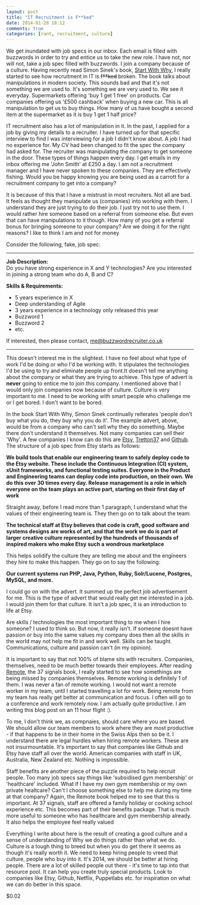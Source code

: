 ```yaml
---
layout: post
title: "IT Recruitment is F**ked"
date: 2014-01-28 18:12
comments: true
categories: [rant, recruitment, culture]
---
```

We get inundated with job specs in our inbox. Each email is filled with buzzwords in order to try and entice us to take the new role. I have not, nor will not, take a job spec filled with buzzwords. I join a company because of a culture. Having recently read Simon Sinek's book, [Start With Why](http://www.amazon.com/Start-Why-Leaders-Inspire-Everyone/dp/1591846447), I really started to see how recruitment in IT is ~~f**ked~~ broken. The book talks about manipulations in modern society. This sounds bad and that it's not something we are used to. It's something we are very used to. We see it everyday. Supermarkets offering 'buy 1 get 1 free' on products. Car companies offering us '£500 cashback' when buying a new car. This is all manipulation to get us to buy things. How many of us have bought a second item at the supermarket as it is buy 1 get 1 half price? 

IT recruitment also has a lot of manipulation in it. In the past, I applied for a job by giving my details to a recruiter. I have turned up for that specific interview to find I was interviewing for a job I didn't know about. A job I had no experience for. My CV had been changed to fit the spec the company had asked for. The recruiter was manipulating the company to get someone in the door. These types of things happen every day. I get emails in my inbox offering me 'John Smith' at £250 a day. I am not a recruitment manager and I have never spoken to these companies. They are effectively fishing. Would you be happy knowing you are being used as a carrott for a recruitment company to get into a company?

It is because of this that I have a mistrust in most recruiters. Not all are bad. It feels as thought they manipulate us (companies) into working with them. I understand they are just trying to do their job. I just try not to use them. I would rather hire someone based on a referral from someone else. But even that can have manipulations to it though. How many of you get a referral bonus for bringing someone to your company? Are we doing it for the right reasons? I like to think I am and not for money

Consider the following, fake, job spec:

*****************************************************
**Job Description:**   
Do you have strong experience in X and Y technologies? Are you interested in joining a strong team who do A, B and C?

**Skills & Requirements:**  
* 5 years experience in X  
* Deep understanding of Agile  
* 3 years experience in a technology only released this year  
* Buzzword 1  
* Buzzword 2  
* etc.

If interested, then please contact, me@buzzwordrecruiter.co.uk 
*****************************************************

This doesn't interest me in the slightest. I have no feel about what type of work I'd be doing or who I'd be working with. It stipulates the technologies I'd be using to try and eliminate people up front.It doesn't tell me anything about the company or what they are trying to achieve. This type of advert is **never** going to entice me to join this company. I mentioned above that I would only join companies now because of culture. Culture is very important to me. I need to be working with smart people who challenge me or I get bored. I don't want to be bored. 

In the book Start With Why, Simon Sinek continually reiterates 'people don't buy what you do, they buy why you do it'. The example advert, above, would be from a company who can't sell why they do something. Maybe there don't understand it themselves. Not many companies can sell their 'Why'. A few companies I know can do this are [Etsy](http://www.etsy.com/), [Tretton37](http://tretton37.com/) and [Github](http://www.github.com/). The structure of a job spec from Etsy starts as follows:

**We build tools that enable our engineering team to safely deploy code to the Etsy website. These include the Continuous Integration (CI) system, xUnit frameworks, and functional testing suites. Everyone in the Product and Engineering teams can deploy code into production, on their own. We do this over 30 times every day. Release management is a role in which everyone on the team plays an active part, starting on their first day of work**

Straight away, before I read more than 1 paragraph, I understand what the values of their engineering team is. They then go on to talk about the team:

**The technical staff at Etsy believes that code is craft, good software and systems designs are works of art, and that the work we do is part of larger creative culture represented by the hundreds of thousands of inspired makers who make Etsy such a wondrous marketplace**

This helps solidify the culture they are telling me about and the engineers they hire to make this happen. They go on to say the following:

**Our current systems run PHP, Java, Python, Ruby, Solr/Lucene, Postgres, MySQL, and more.**

I could go on with the advert. It summed up the perfect job advertisement for me. This is the type of advert that would really get me interested in a job. I would join them for that culture. It isn't a job spec, it is an introduction to life at Etsy. 

Are skills / technologies the most important thing to me when I hire someone? I used to think so. But now, it really isn't. If someone doesnt have passion or buy into the same values my company does then all the skills in the world may not help me fit in and work well. Skills can be taught. Communications, culture and passion can't (in my opinion). 

It is important to say that not 100% of blame sits with recruiters. Companies, themselves, need to be much better towards their employees. After reading [Remote](http://37signals.com/remote/), the 37 signals book, I really started to see how somethings are being missed by companies themselves. Remote working is definitely 1 of them. I was never a fan of remote working. I would not want a remote worker in my team, until I started travelling a lot for work. Being remote from my team has really get better at communication and focus. I often will go to a conference and work remotely now. I am actually quite productive. I am writing this blog post on an 11 hour flight :). 

To me, I don't think we, as compnaies, should care where you are based. We should allow our team members to work where they are most productive - if that happens to be in their home in the Swiss Alps then so be it. I understand there are legal hurdles when hiring remote workers. These are not insurmountable. It's important to say that companies like Github and Etsy have staff all over the world. American companies with staff in UK, Australia, New Zealand etc. Nothing is impossible.

Staff benefits are another piece of the puzzle required to help recruit people. Too many job specs say things like 'subsidised gym membership' or 'healthcare' included. What if I have my own gym membership or my own private healtcare? Can't I choose something else to help me during my time at that company? Again, the Remote book helped me to see that this is important. At 37 signals, staff are offered a family holiday or cooking school experience etc. This becomes part of their benefits package. That is much more useful to someone who has healthcare and gym membership already. It also helps the employee feel really valued

Everything I write about here is the result of creating a good culture and a sense of understanding of Why we do things rather than what we do. Culture is a tough thing to breed but when you do get there it seems as though it's really worth it. We need to keep hiring people to vreed that culture, people who buy into it. It's 2014, we should be better at hiring people. There are a lot of skilled people out there - it's time to tap into that resource pool. It can help you create truly special products. Look to companies like Etsy, Github, Netflix, Puppetlabs etc. for inspiration on what we can do better in this space.

$0.02